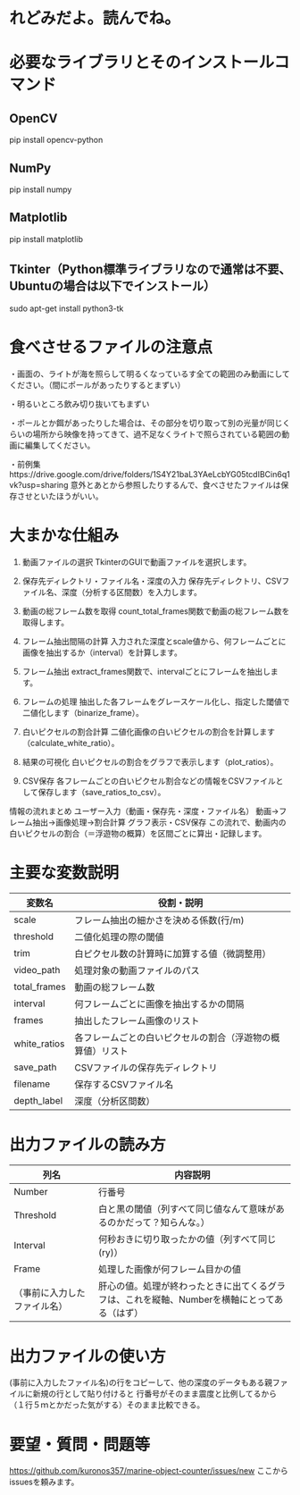 # れどみだよ。読んでね。
# 必要なライブラリとそのインストールコマンド
## OpenCV
pip install opencv-python

## NumPy
pip install numpy

## Matplotlib
pip install matplotlib

## Tkinter（Python標準ライブラリなので通常は不要、Ubuntuの場合は以下でインストール）
sudo apt-get install python3-tk

# 食べさせるファイルの注意点
・画面の、ライトが海を照らして明るくなっているす全ての範囲のみ動画にしてください。（間にポールがあったりするとまずい）

・明るいところ飲み切り抜いてもまずい

・ポールとか餌があったりした場合は、その部分を切り取って別の光量が同じくらいの場所から映像を持ってきて、過不足なくライトで照らされている範囲の動画に編集してください。

・前例集https://drive.google.com/drive/folders/1S4Y21baL3YAeLcbYG05tcdIBCin6q1vk?usp=sharing
意外とあとから参照したりするんで、食べさせたファイルは保存させといたほうがいい。
# 大まかな仕組み
1. 動画ファイルの選択
TkinterのGUIで動画ファイルを選択します。

2. 保存先ディレクトリ・ファイル名・深度の入力
保存先ディレクトリ、CSVファイル名、深度（分析する区間数）を入力します。

3. 動画の総フレーム数を取得
count_total_frames関数で動画の総フレーム数を取得します。

4. フレーム抽出間隔の計算
入力された深度とscale値から、何フレームごとに画像を抽出するか（interval）を計算します。

5. フレーム抽出
extract_frames関数で、intervalごとにフレームを抽出します。

6. フレームの処理
抽出した各フレームをグレースケール化し、指定した閾値で二値化します（binarize_frame）。

7. 白いピクセルの割合計算
二値化画像の白いピクセルの割合を計算します（calculate_white_ratio）。

8. 結果の可視化
白いピクセルの割合をグラフで表示します（plot_ratios）。

9. CSV保存
各フレームごとの白いピクセル割合などの情報をCSVファイルとして保存します（save_ratios_to_csv）。

情報の流れまとめ
ユーザー入力（動画・保存先・深度・ファイル名）
動画→フレーム抽出→画像処理→割合計算
グラフ表示・CSV保存
この流れで、動画内の白いピクセルの割合（＝浮遊物の概算）を区間ごとに算出・記録します。

# 主要な変数説明

| 変数名        | 役割・説明                                               |
|---------------|---------------------------------------------------------|
| scale         | フレーム抽出の細かさを決める係数(行/m)                        |
| threshold     | 二値化処理の際の閾値                                     |
| trim          | 白ピクセル数の計算時に加算する値（微調整用）             |
| video_path    | 処理対象の動画ファイルのパス                             |
| total_frames  | 動画の総フレーム数                                       |
| interval      | 何フレームごとに画像を抽出するかの間隔                   |
| frames        | 抽出したフレーム画像のリスト                             |
| white_ratios  | 各フレームごとの白いピクセルの割合（浮遊物の概算値）リスト|
| save_path     | CSVファイルの保存先ディレクトリ                          |
| filename      | 保存するCSVファイル名                                    |
| depth_label   | 深度（分析区間数）                                     |

# 出力ファイルの読み方

| 列名         | 内容説明                       |
|--------------|-------------------------------|
| Number       | 行番号                      |
| Threshold    | 白と黒の閾値（列すべて同じ値なんて意味があるのかだって？知らんな。）                  |
| Interval    | 何秒おきに切り取ったかの値（列すべて同じ(ry)） |
| Frame        |処理した画像が何フレーム目かの値             |
| （事前に入力したファイル名）|肝心の値。処理が終わったときに出てくるグラフは、これを縦軸、Numberを横軸にとってある（はず）             |

# 出力ファイルの使い方
(事前に入力したファイル名)の行をコピーして、他の深度のデータもある親ファイルに新規の行として貼り付けると
行番号がそのまま震度と比例してるから（１行５ｍとかだった気がする）そのまま比較できる。

# 要望・質問・問題等
https://github.com/kuronos357/marine-object-counter/issues/new
ここからissuesを頼みます。
